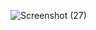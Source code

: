 ![Screenshot (27)](https://user-images.githubusercontent.com/83995707/163661736-beecfc20-a9d2-4c13-a4d9-ba8b21669c14.png)

